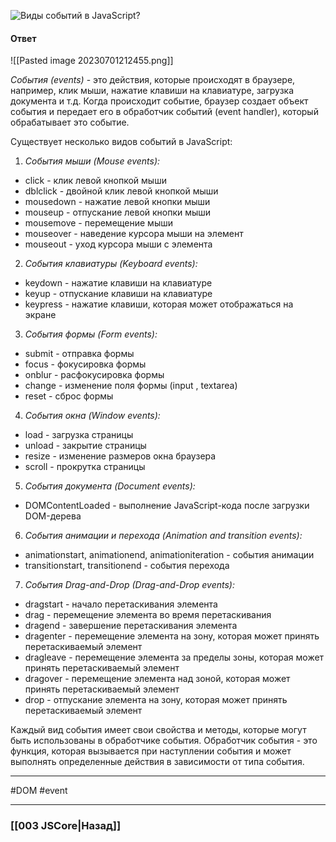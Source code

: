 ![Виды событий в JavaScript?](https://youtu.be/7TvS0iKR3_c?t=318)

#### Ответ

![[Pasted image 20230701212455.png]]

*События (events)* - это действия, которые происходят в браузере, например, клик мыши, нажатие клавиши на клавиатуре, загрузка документа и т.д. Когда происходит событие, браузер создает объект события и передает его в обработчик событий (event handler), который обрабатывает это событие.

Существует несколько видов событий в JavaScript:

1. *События мыши (Mouse events):*
- click - клик левой кнопкой мыши
- dblclick - двойной клик левой кнопкой мыши
- mousedown - нажатие левой кнопки мыши
- mouseup - отпускание левой кнопки мыши
- mousemove - перемещение мыши
- mouseover - наведение курсора мыши на элемент
- mouseout - уход курсора мыши с элемента

2. *События клавиатуры (Keyboard events):*
- keydown - нажатие клавиши на клавиатуре
- keyup - отпускание клавиши на клавиатуре
- keypress - нажатие клавиши, которая может отображаться на экране

3. *События формы (Form events):*
- submit - отправка формы
- focus - фокусировка формы
- onblur - расфокусировка формы
- change - изменение поля формы (input , textarea)
- reset - сброс формы

4. *События окна (Window events):*
- load - загрузка страницы
- unload - закрытие страницы
- resize - изменение размеров окна браузера
- scroll - прокрутка страницы

5. *События документа (Document events):*
- DOMContentLoaded - выполнение JavaScript-кода после загрузки DOM-дерева

6. *События анимации и перехода (Animation and transition events):*
- animationstart, animationend, animationiteration - события анимации
- transitionstart, transitionend - события перехода

7. *События Drag-and-Drop (Drag-and-Drop events):*
- dragstart - начало перетаскивания элемента
- drag - перемещение элемента во время перетаскивания
- dragend - завершение перетаскивания элемента
- dragenter - перемещение элемента на зону, которая может принять перетаскиваемый элемент
- dragleave - перемещение элемента за пределы зоны, которая может принять перетаскиваемый элемент
- dragover - перемещение элемента над зоной, которая может принять перетаскиваемый элемент
- drop - отпускание элемента на зону, которая может принять перетаскиваемый элемент

Каждый вид события имеет свои свойства и методы, которые могут быть использованы в обработчике события. Обработчик события - это функция, которая вызывается при наступлении события и может выполнять определенные действия в зависимости от типа события.

___
#DOM #event


___

### [[003 JSCore|Назад]]